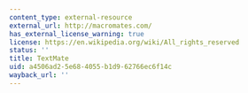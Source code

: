 ```yaml
---
content_type: external-resource
external_url: http://macromates.com/
has_external_license_warning: true
license: https://en.wikipedia.org/wiki/All_rights_reserved
status: ''
title: TextMate
uid: a4506ad2-5e68-4055-b1d9-62766ec6f14c
wayback_url: ''
---
```

